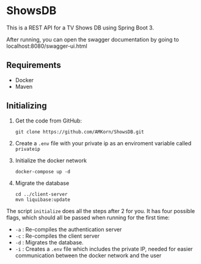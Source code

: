 # ShowsDB

This is a REST API for a TV Shows DB using Spring Boot 3.

After running, you can open the swagger documentation by going to localhost:8080/swagger-ui.html 

## Requirements
- Docker
- Maven

## Initializing

1. Get the code from GitHub:
    
    ```
    git clone https://github.com/AMKorn/ShowsDB.git
    ```

2. Create a `.env` file with your private ip as an enviroment variable called `privateip`

3. Initialize the docker network
    ```
    docker-compose up -d
    ```

4. Migrate the database
    ```
    cd ../client-server
    mvn liquibase:update
    ```

The script `initialize` does all the steps after 2 for you. It has four possible flags, which should all be passed when running for the first time:
* `-a` : Re-compiles the authentication server
* `-c` : Re-compiles the client server
* `-d` : Migrates the database.
* `-i` : Creates a `.env` file which includes the private IP, needed for easier communication between the docker network and the user